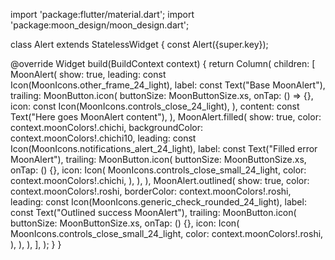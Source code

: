 import 'package:flutter/material.dart';
import 'package:moon_design/moon_design.dart';

class Alert extends StatelessWidget {
  const Alert({super.key});

  @override
  Widget build(BuildContext context) {
    return Column(
      children: [
        MoonAlert(
          show: true,
          leading: const Icon(MoonIcons.other_frame_24_light),
          label: const Text("Base MoonAlert"),
          trailing: MoonButton.icon(
            buttonSize: MoonButtonSize.xs,
            onTap: () => {},
            icon: const Icon(MoonIcons.controls_close_24_light),
          ),
          content: const Text("Here goes MoonAlert content"),
        ),
        MoonAlert.filled(
          show: true,
          color: context.moonColors!.chichi,
          backgroundColor: context.moonColors!.chichi10,
          leading: const Icon(MoonIcons.notifications_alert_24_light),
          label: const Text("Filled error MoonAlert"),
          trailing: MoonButton.icon(
            buttonSize: MoonButtonSize.xs,
            onTap: () {},
            icon: Icon(
              MoonIcons.controls_close_small_24_light,
              color: context.moonColors!.chichi,
            ),
          ),
        ),
        MoonAlert.outlined(
          show: true,
          color: context.moonColors!.roshi,
          borderColor: context.moonColors!.roshi,
          leading: const Icon(MoonIcons.generic_check_rounded_24_light),
          label: const Text("Outlined success MoonAlert"),
          trailing: MoonButton.icon(
            buttonSize: MoonButtonSize.xs,
            onTap: () {},
            icon: Icon(
              MoonIcons.controls_close_small_24_light,
              color: context.moonColors!.roshi,
            ),
          ),
        ),
      ],
    );
  }
}